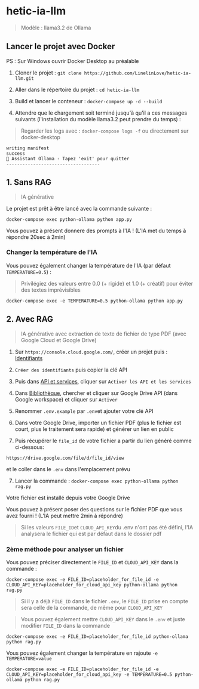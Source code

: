 # hetic-ia-llm

> Modèle : llama3.2 de Ollama

## Lancer le projet avec Docker

PS : Sur Windows ouvrir Docker Desktop au préalable

1. Cloner le projet : `git clone https://github.com/LinelinLove/hetic-ia-llm.git`

2. Aller dans le répertoire du projet : `cd hetic-ia-llm`

3. Build et lancer le conteneur : `docker-compose up -d --build`

4. Attendre que le chargement soit terminé jusqu'à qu'il a ces messages suivants (l'installation du modèle llama3.2 peut prendre du temps) :

> Regarder les logs avec : `docker-compose logs -f` ou directement sur docker-desktop

```
writing manifest
success
🤖 Assistant Ollama - Tapez 'exit' pour quitter
-----------------------------------
```

## 1. Sans RAG

> IA générative

Le projet est prêt à être lancé avec la commande suivante :

`docker-compose exec python-ollama python app.py`

Vous pouvez à présent donnere des prompts à l'IA !
(L'IA met du temps à répondre 20sec à 2min)

### Changer la température de l'IA

Vous pouvez également changer la température de l'IA (par défaut `TEMPERATURE=0.5`) :

> Privilégiez des valeurs entre 0.0 (+ rigide) et 1.0 (+ créatif) pour éviter des textes imprévisibles

`docker-compose exec -e TEMPERATURE=0.5 python-ollama python app.py`

## 2. Avec RAG

> IA générative avec extraction de texte de fichier de type PDF (avec Google Cloud et Google Drive)

1. Sur `https://console.cloud.google.com/`, créer un projet puis : [Identifiants](https://console.cloud.google.com/apis/credentials)

2. `Créer des identifiants` puis copier la clé API

3. Puis dans [API et services](https://console.cloud.google.com/apis/dashboard), cliquer sur `Activer les API et les services`

4. Dans [Bibliothèque](https://console.cloud.google.com/apis/library), chercher et cliquer sur Google Drive API (dans Google workspace) et cliquer sur `Activer`

5. Renommer `.env.example` par `.env`et ajouter votre clé API

6. Dans votre Google Drive, importer un fichier PDF (plus le fichier est court, plus le traitement sera rapide) et générer un lien en public

7. Puis récupérer le `file_id` de votre fichier a partir du lien généré comme ci-dessous:

```
https://drive.google.com/file/d/file_id/view
```

et le coller dans le `.env` dans l'emplacement prévu

7. Lancer la commande : `docker-compose exec python-ollama python rag.py`

Votre fichier est installé depuis votre Google Drive

Vous pouvez à présent poser des questions sur le fichier PDF que vous avez fourni ! (L'IA peut mettre 2min à répondre)

> Si les valeurs `FILE_ID`et `CLOUD_API_KEY`du .env n'ont pas été défini, l'IA analysera le fichier qui est par défaut dans le dossier pdf

### 2ème méthode pour analyser un fichier

Vous pouvez préciser directement le `FILE_ID` et `CLOUD_API_KEY` dans la commande :

```
docker-compose exec -e FILE_ID=placeholder_for_file_id -e CLOUD_API_KEY=placeholder_for_cloud_api_key python-ollama python rag.py
```

> Si il y a déjà `FILE_ID` dans le fichier `.env`, le `FILE_ID` prise en compte sera celle de la commande, de même pour `CLOUD_API_KEY`

> Vous pouvez également mettre `CLOUD_API_KEY` dans le `.env` et juste modifier `FILE_ID` dans la commande

```
docker-compose exec -e FILE_ID=placeholder_for_file_id python-ollama python rag.py
```

Vous pouvez également changer la température en rajoute `-e TEMPERATURE=value`

```
docker-compose exec -e FILE_ID=placeholder_for_file_id -e CLOUD_API_KEY=placeholder_for_cloud_api_key -e TEMPERATURE=0.5 python-ollama python rag.py
```
